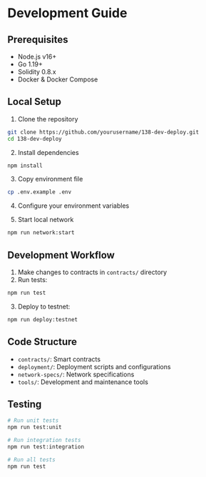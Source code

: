 # Development Guide

## Prerequisites

- Node.js v16+
- Go 1.19+
- Solidity 0.8.x
- Docker & Docker Compose

## Local Setup

1. Clone the repository
```bash
git clone https://github.com/yourusername/138-dev-deploy.git
cd 138-dev-deploy
```

2. Install dependencies
```bash
npm install
```

3. Copy environment file
```bash
cp .env.example .env
```

4. Configure your environment variables

5. Start local network
```bash
npm run network:start
```

## Development Workflow

1. Make changes to contracts in `contracts/` directory
2. Run tests:
```bash
npm run test
```

3. Deploy to testnet:
```bash
npm run deploy:testnet
```

## Code Structure

- `contracts/`: Smart contracts
- `deployment/`: Deployment scripts and configurations
- `network-specs/`: Network specifications
- `tools/`: Development and maintenance tools

## Testing

```bash
# Run unit tests
npm run test:unit

# Run integration tests
npm run test:integration

# Run all tests
npm run test
```
